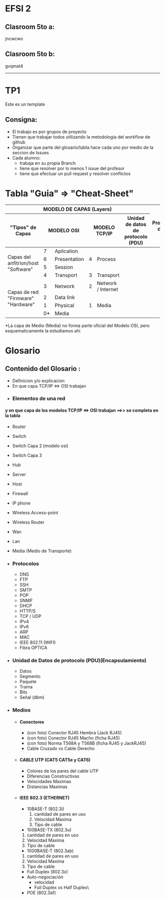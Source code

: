 # EFSI 2
## Clasroom 5to a:
jncwcwo
## Clasroom 5to b:
gvqmat4

___
# TP1

Este es un template

 ## Consigna:
 * El trabajo es por grupos de proyecto
 * Tienen que trabajar todos utilizando la metodologia del workflow de github
 * Organizar que parte del glosario/tabla hace cada uno por medio de la seccion de Issues
 * Cada alumno:
    * trabaja en su propia Branch
    * tiene que resolver por lo menos 1 issue del profesor
    * tiene que efectuar un pull request y resolver conflictos


# Tabla "Guia" =\> "Cheat-Sheet"

<table class="tg">
<thead>
  <tr>
    <th class="tg-9wq8" colspan="6">MODELO DE CAPAS (Layers)</th>
    <th class="tg-9wq8" rowspan="2">Protocolos de red </th>
    <th class="tg-9wq8" rowspan="2">Dispositivo de conexion de red</th>
  </tr>
  <tr>
    <th class="tg-9wq8">"Tipos" de Capas</th>
    <th class="tg-9wq8" colspan="2"> MODELO OSI</th>
    <th class="tg-9wq8" colspan="2">MODELO TCP/IP </th>
    <th class="tg-9wq8">Unidad de datos de protocolo (PDU)</th>
  </tr>
</thead>
<tbody>
  <tr>
    <td class="tg-9wq8" rowspan="4">Capas del anfitrion/host "Software"</td>
    <td class="tg-9wq8">7</td>
    <td class="tg-9wq8">Aplication</td>
    <td class="tg-9wq8" rowspan="3">4</td>
    <td class="tg-9wq8" rowspan="3">Process</td>
    <td class="tg-9wq8" rowspan="3"></td>
    <td class="tg-9wq8" rowspan="3"></td>
    <td class="tg-9wq8" rowspan="4"></td>
  </tr>
  <tr>
    <td class="tg-9wq8">6</td>
    <td class="tg-9wq8">Presentation</td>
  </tr>
  <tr>
    <td class="tg-9wq8">5</td>
    <td class="tg-9wq8">Session</td>
  </tr>
  <tr>
    <td class="tg-9wq8">4</td>
    <td class="tg-9wq8">Transport</td>
    <td class="tg-9wq8">3</td>
    <td class="tg-9wq8">Transport</td>
    <td class="tg-9wq8"></td>
    <td class="tg-9wq8"></td>
  </tr>
  <tr>
    <td class="tg-9wq8" rowspan="4">Capas de red  "Firmware" "Hardware"</td>
    <td class="tg-9wq8">3</td>
    <td class="tg-9wq8">Network</td>
    <td class="tg-9wq8">2</td>
    <td class="tg-9wq8">Network / Internet</td>
    <td class="tg-9wq8"></td>
    <td class="tg-9wq8"></td>
    <td class="tg-9wq8"></td>
  </tr>
  <tr>
    <td class="tg-9wq8">2</td>
    <td class="tg-9wq8">Data link</td>
    <td class="tg-9wq8" rowspan="3">1</td>
    <td class="tg-9wq8" rowspan="3">Media</td>
    <td class="tg-9wq8"></td>
    <td class="tg-9wq8"></td>
    <td class="tg-9wq8"></td>
  </tr>
  <tr>
    <td class="tg-9wq8">1</td>
    <td class="tg-9wq8">Physical</td>
    <td class="tg-9wq8"></td>
    <td class="tg-9wq8"></td>
    <td class="tg-9wq8"></td>
  </tr>
  <tr>
    <td class="tg-9wq8">0*</td>
    <td class="tg-9wq8">Media</td>
    <td class="tg-9wq8"></td>
    <td class="tg-9wq8"></td>
    <td class="tg-9wq8"></td>
  </tr>
</tbody>
</table>

*La capa de Medio (Media) no forma parte oficial del Modelo OSI, pero esquematicamente la estudiamos ahi

# Glosario

## Contenido del Glosario :
* Definicion y/o explicacion
* En que capa TCP/IP \<=\> OSI trabajan
* ### Elementos de una red
#### y en que capa de los modelos TCP/IP \<=\> OSI trabajan ==>> se completa en la tabla
  *  Router
  *  Switch
   *  Switch Capa 2 (modelo osi)
   *  Switch Capa 3
  *  Hub
  *  Server
  *  Host
  *  Firewall
  *  IP phone
  *  Wireless Access-point
  *  Wireless Router
  *  Wan
  *  Lan
  *  Media (Medio de Transporte)
* ### Protocolos
  *  DNS
  *  FTP
  *  SSH
  *  SMTP
  *  POP
  *  SNMP
  *  DHCP
  *  HTTP/S
  *  TCP / UDP
  *  IPv4
  *  IPv6
  *  ARP
  *  MAC
  *  IEEE 802.11 (WIFI)
  *  Fibra OPTICA

* ###   Unidad de Datos de protocolo (PDU)(Encapsulamiento)
  * Datos
  * Segmento
  * Paquete
  * Trama
  * Bits
  * Señal (dbm)

* ###   Medios
  * #### Conectores
    * (con foto) Conector RJ45 Hembra (Jack RJ45)
    * (con foto) Conector RJ45 Macho (ficha RJ45)
    * (con foto) Norma T568A y T568B (ficha RJ45 y JackRJ45)
    * Cable Cruzado vs Cable Derecho
  * #### CABLE UTP (CAT5 CAT5e y CAT6)
    * Colores de los pares del cable UTP
    * Diferencias Constructivas
    * Velocidades Maximas
    * Distancias Maximas
  * #### IEEE 802.3 (ETHERNET)
    * 10BASE-T (802.3i)
        1. cantidad de pares en uso
        2. Velocidad Maxima
        3. Tipo de cable
    * 100BASE-TX (802.3u)
     1. cantidad de pares en uso
     2. Velocidad Maxima
     3. Tipo de cable
    * 1000BASE-T (802.3ab)
     1. cantidad de pares en uso
     2. Velocidad Maxima
     3. Tipo de cable
    * Full Duplex (802.3x)
    * Auto-negociación
      * velocidad
      * Full Duplex vs Half Duplex\
    * POE (802.3af)
